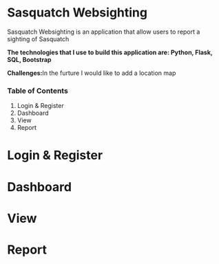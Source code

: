 <h1>Sasquatch Websighting</h1>

<p>Sasquatch Websighting is an application that allow users to report a sighting of Sasquatch</p>

<p><b>The technologies that I use to build this application are: Python, Flask, SQL, Bootstrap</b></p>

<p><b>Challenges:</b>In the furture I would like to add a location map</p>

<h3>Table of Contents</h3>

<ol>
    <li>Login & Register</li>
    <li>Dashboard</li>
    <li>View</li>
    <li>Report</li>
</ol>

<h1>Login & Register</h1>



<h1>Dashboard</h1>



<h1>View</h1>



<h1>Report</h1>

